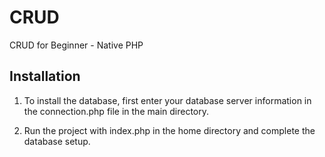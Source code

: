 # CRUD
CRUD for Beginner - Native PHP 

## Installation

1. To install the database, first enter your database server information in the connection.php file in the main directory.

2. Run the project with index.php in the home directory and complete the database setup.
